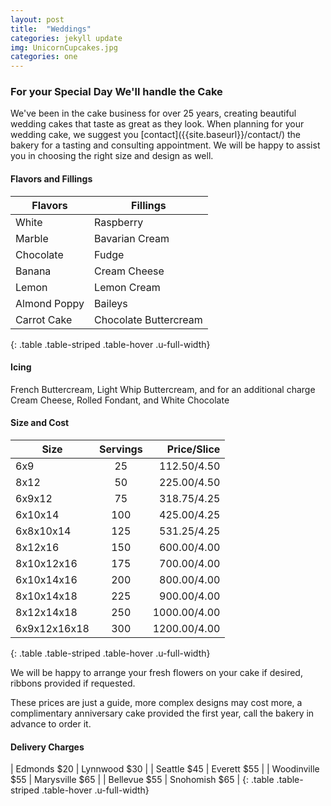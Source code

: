 ```yaml
---
layout: post
title:  "Weddings"
categories: jekyll update
img: UnicornCupcakes.jpg
categories: one
---
```


<h3>For your Special Day We'll handle the Cake</h3>
We've been in the cake business for over 25 years, creating beautiful wedding cakes that taste as great as they look. When planning for your wedding cake, we suggest you [contact]({{site.baseurl}}/contact/) the bakery for a tasting and consulting appointment. We will be happy to assist you in choosing the right size and design as well.

<h4>Flavors and Fillings</h4>

| Flavors      | Fillings              |
|--------------|-----------------------|
| White        | Raspberry             |
| Marble       | Bavarian Cream        |
| Chocolate    | Fudge                 |
| Banana       | Cream Cheese          |
| Lemon        | Lemon Cream           |
| Almond Poppy | Baileys               |
| Carrot Cake  | Chocolate Buttercream |
{: .table .table-striped .table-hover .u-full-width}

<h4>Icing</h4>
French Buttercream, Light Whip Buttercream, and for an additional charge Cream Cheese, Rolled Fondant, and White Chocolate

<h4>Size and Cost</h4>

| Size         | Servings |     Price/Slice |
|--------------|:--------:|----------------:|
| 6x9          |    25    |   $112.50/$4.50 |
| 8x12         |    50    |   $225.00/$4.50 |
| 6x9x12       |    75    |   $318.75/$4.25 |
| 6x10x14      |   100    |   $425.00/$4.25 |
| 6x8x10x14    |   125    |   $531.25/$4.25 |
| 8x12x16      |   150    |   $600.00/$4.00 |
| 8x10x12x16   |   175    |   $700.00/$4.00 |
| 6x10x14x16   |   200    |   $800.00/$4.00 |
| 8x10x14x18   |   225    |   $900.00/$4.00 |
| 8x12x14x18   |   250    |  $1000.00/$4.00 |
| 6x9x12x16x18 |   300    |  $1200.00/$4.00 |
{: .table .table-striped .table-hover .u-full-width}

We will be happy to arrange your fresh flowers on your cake if desired, ribbons provided if requested.

These prices are just a guide, more complex designs may cost more, a complimentary anniversary cake provided the first year, call the bakery in advance to order it.

<h4>Delivery Charges</h4>

| Edmonds $20     | Lynnwood $30   |
| Seattle $45     | Everett $55    |
| Woodinville $55 | Marysville $65 |
| Bellevue $55    | Snohomish $65  |
{: .table .table-striped .table-hover .u-full-width}